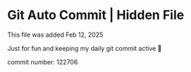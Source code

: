 # Git Auto Commit | Hidden File

This file was added Feb 12, 2025

Just for fun and keeping my daily git commit active 🤪

commit number: 122706
